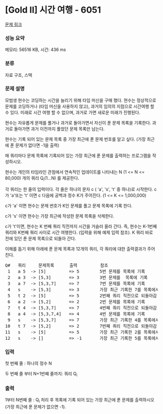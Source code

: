 # [Gold II] 시간 여행 - 6051 

[문제 링크](https://www.acmicpc.net/problem/6051) 

### 성능 요약

메모리: 56516 KB, 시간: 436 ms

### 분류

자료 구조, 스택

### 문제 설명

<p>모범생 현수는 코딩하는 시간을 늘리기 위해 타임 머신을 구매 했다. 현수는 정상적으로 문제를 코딩하거나 (타임 머신을 사용하지 않고), 과거의 임의의 지점으로 시간여행 할 수 있다.  미래로 시간 여행 할 수 없으며, 과거로 가면 새로운 미래가 진행된다.</p>

<p>현수는 자유롭게 문제를 풀거나 과거로 돌아가면서 자신이 푼 문제 목록을 기록한다. 과거로 돌아가면 과거 이전까지 풀었던 문제 목록만 남는다.</p>

<p>현수는  기록 되어 있는 문제 목록 중 가장 최근에 푼 문제 번호를 알고 싶다. (가장 최근에 푼 문제가 없다면 -1을 출력)</p>

<p>매 쿼리마다 문제 목록에 기록되어 있는 가장 최근에 푼 문제를 출력하는 프로그램을 작성하시오.</p>

<p>현수는 개인의 타임라인 관점에서 연속적인 업데이트를 나타내는  N (1 <= N <= 80,000) 개의 쿼리 Q<sub>i</sub>(1...N) 를 제공한다.</p>

<p>각 쿼리는 한 줄의 입력이다. 각 줄은 하나의 문자 c ( 'a', 's', 't' 중 하나)로 시작한다. c가 'a'또는 't' 이면 c 다음에 공백과 정수 K가 주어진다. (1 <= K <= 1,000,000)</p>

<p>c가 'a' 이면 현수는 문제 번호가 K인 문제를 풀고 문제 목록에 기록 한다.</p>

<p>c가 's' 이면 현수는 가장 최근에 작성한 문제 목록을 삭제한다.</p>

<p>c가 't'이면, 현수는 K 번째 쿼리 직전까지 시간을 거슬러 올라 간다. 즉, 현수는 K-1번째 쿼리와 K번째 쿼리 사이로 시간 여행한다. (입력을 위해 예제 입력 참조). K 쿼리  바로 전에 있던 푼 문제 목록으로 되돌아 간다.</p>

<p>이해를 돕기 위해 아래에 푼 문제 목록과 12개의 쿼리, 각 쿼리에 대한 출력결과가 주어진다.  </p>

<pre>Q#   쿼리     문제목록      출력         참조
 1   a 5  -> [5]         => 5        5번 문제를 목록에 기록
 2   a 3  -> [5,3]       => 3        3번 문제를  목록에 기록
 3   a 7  -> [5,3,7]     => 7        7번 문제를 목록에 기록
 4   s    -> [5,3]       => 3        가장 최근 기록한 7를 목록에서 삭제
 5   t 2  -> [5]         => 5        2번째 쿼리 직전으로 되돌아감
 6   a 2  -> [5,2]       => 2        2번 문제를 목록에 기록
 7   t 4  -> [5,3,7]     => 7        4번째 쿼리 직전으로 되돌아감
 8   a 4  -> [5,3,7,4]   => 4        4번 문제를 목록에 기록
 9   s    -> [5,3,7]     => 7        가장 최근 기록한 4를 목록에서 삭제
10   t 7  -> [5,2]       => 2        7번째 쿼리 직전으로 되돌아감
11   s    -> [5]         => 5        가장 최근 기록한 2를 목록에서 삭제
12   s    -> []          => -1       가장 최근 기록한 5를 목록에서 삭제</pre>

### 입력 

 <p>첫 번째 줄 : 하나의 정수 N</p>

<p>두 번째 줄 부터 N+1번째 줄까지: 쿼리 Q<sub>i</sub> </p>

### 출력 

 <p>1부터 N번째 줄 : Q<sub>i</sub> 처리 후 목록에 기록 되어 있는 가장 최근에 푼 문제를 출력하시오 (가장 최근에 푼 문제가 없으면 -1).</p>

